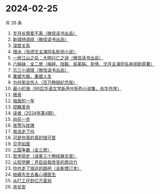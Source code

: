 # 2024-02-25

共 26 条

<!-- BEGIN WEREAD -->
<!-- 最后更新时间 2024-02-25 09:41:55 +0800 -->
1. [岁月长情爱不离（微信读书出品）](https://weread.qq.com/web/bookDetail/b8632b20813ab888eg016d04)
1. [新城特调组（微信读书出品）](https://weread.qq.com/web/bookDetail/7f132890813ab8892g013aed)
1. [深度关系](https://weread.qq.com/web/bookDetail/bb432f60813ab8444g014d61)
1. [猎冰（张颂文主演同名影视小说）](https://weread.qq.com/web/bookDetail/b3232150813ab8052g019921)
1. [一统江山之后：大明兴亡之谜（微信读书出品）](https://weread.qq.com/web/bookDetail/51e32970813ab887eg0114ce)
1. [六姊妹：全二册（梅婷、陆毅、奚美娟、吴倩、沈月主演同名电视剧原著）](https://weread.qq.com/web/bookDetail/51432e4071a73c495147467)
1. [忘三小酒馆（微信读书出品）](https://weread.qq.com/web/bookDetail/77232620813ab87f1g014d07)
1. [重塑大脑，重塑人生](https://weread.qq.com/web/bookDetail/7ee328505934eb7eef65558)
1. [为何家会伤人（百万畅销纪念版）](https://weread.qq.com/web/bookDetail/438329e0716788b84381873)
1. [最小的海（90后华语文学新声叶昕昀小说集，余华作序）](https://weread.qq.com/web/bookDetail/cdd32840813ab8671g01450a)
1. [傲骨](https://weread.qq.com/web/bookDetail/76a3234071c614eb76aa700)
1. [独居的一年](https://weread.qq.com/web/bookDetail/629324505de20a629ae30bd)
1. [控糖革命](https://weread.qq.com/web/bookDetail/819321e0813ab880ag01960c)
1. [读者（2024年第4期）](https://weread.qq.com/web/bookDetail/a5032df0813ab8896g017451)
1. [向前一步](https://weread.qq.com/web/bookDetail/cf232c50597c67cf2a90ba3)
1. [夜莺与玫瑰](https://weread.qq.com/web/bookDetail/41932a8071c3a930419f195)
1. [我该走了吗](https://weread.qq.com/web/bookDetail/d1432a70813ab867eg015e41)
1. [可是你真的真的很可爱](https://weread.qq.com/web/bookDetail/c75322b072323ea5c7580fe)
1. [见字如面](https://weread.qq.com/web/bookDetail/fcb321f0813ab6aa0g018f82)
1. [三国争霸（全三册）](https://weread.qq.com/web/bookDetail/ff932010813ab7bdfg012f80)
1. [哲学简史（读客三个圈经典文库）](https://weread.qq.com/web/bookDetail/ac832f70813ab7b88g0193f5)
1. [认知觉醒：开启自我改变的原动力](https://weread.qq.com/web/bookDetail/6a732ce07201202c6a7b30a)
1. [你也走了很远的路吧（全新增订本）](https://weread.qq.com/web/bookDetail/42832af0813ab7479g019721)
1. [蛤蟆先生去看心理医生](https://weread.qq.com/web/bookDetail/66832530721e777066806c9)
1. [从打工仔到亿万富翁](https://weread.qq.com/web/bookDetail/aaf326a0813ab8844g01638c)
1. [弃长安](https://weread.qq.com/web/bookDetail/fa932fc0813ab7f99g019743)
<!-- END WEREAD -->